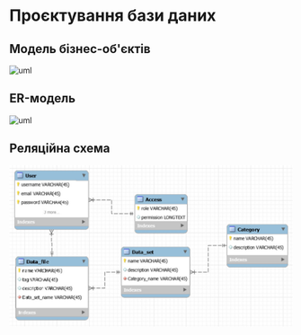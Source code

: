 # Проєктування бази даних

## Модель бізнес-об'єктів

![uml](http://www.plantuml.com/plantuml/proxy?cache=no&src=https://raw.githubusercontent.com/KarmazinN/db_open_data/master/src/uml/BO.puml)

## ER-модель

![uml](http://www.plantuml.com/plantuml/proxy?cache=no&src=https://raw.githubusercontent.com/KarmazinN/db_open_data/master/src/uml/ER-model.puml)

## Реляційна схема

![alt text](src/uml/SQL.jpg )

